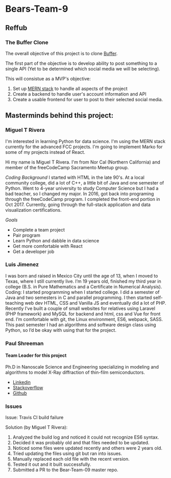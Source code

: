 # Bears-Team-9

## Reffub
### The Buffer Clone

The overall objective of this project is to clone [Buffer](https://buffer.com/).  

The first part of the objective is to develop ability to post something to a single API (Yet to be determined which social media we will be selecting).

This will consistue as a MVP's objective:
1. Set up [MERN stack](https://github.com/Hashnode/mern-starter) to handle all aspects of the project
2. Create a backend to handle user's account information and API
3. Create a usable frontend for user to post to their selected social media.


## Masterminds behind this project:

### Miguel T Rivera 

I'm interested in learning Python for data science. I'm using the MERN stack currently for the advanced FCC projects.
I'm going to implement Marko for some of my projects instead of React.

Hi my name is Miguel T Rivera. I'm from Nor Cal (Northern California) and member of the freeCodeCamp Sacramento Meetup group.

*Coding Background*
I started with HTML in the late 90's. At a local community college, did a lot of C++, a little bit of Java and one semester of Python. Went to 4-year university to study Computer Science but I had a bad teacher, so I changed my major. In 2016, got back into programing through the freeCodeCamp program. I completed the front-end portion in Oct 2017. Currently, going through the full-stack application and data visualization certifications.

*Goals*
- Complete a team project
- Pair program
- Learn Python and dabble in data science
- Get more comfortable with React
- Get a developer job


### Luis Jimenez	
I was born and raised in Mexico City until the age of 13, when I moved to Texas, where I still currently live. I’m 19 years old, finished my third year in college (B.S. in Pure Mathematics and a Certificate in Numerical Analysis).
Coding: I started programming when I started college. I did a semester of Java and two semesters in C and parallel programming. I then started self-teaching web dev HTML, CSS and Vanilla JS and eventually did a lot of PHP. Recently I’ve built a couple of small websites for relatives using Laravel (PHP framework) and MySQL for backend and html, css and Vue for front end.
I’m comfortable with git, the Linux environment, ES6, webpack, SASS. This past semester I had an algorithms and software design class using Python, so I’d be okay with using that for the project.

### Paul Shreeman 
 
#### Team Leader for this project

 Ph.D in Nanoscale Science and Engineering specializing in modeling and algorithms to model X-Ray diffraction of thin-film semiconductors.  
 
 - [Linkedin](https://linkedin.com/in/pkshreeman)
 - [Stackoverflow](https://stackoverflow.com/story/pkshreeman)
 - [Github](https://github.com/pkshreeman)

 ### Issues

Issue: Travis CI build failure

Solution (by Miguel T Rivera):

1. Analyzed the build log and noticed it could not recognize ES6 syntax.
2. Decided it was probably old and that files needed to be updated.
3. Noticed some files were updated recently and others were 2 years old.
4. Tried updating the files using git but ran into issues.
5. Manually replaced each old file with the recent version.
6. Tested it out and it built successfully.
7. Submitted a PR to the Bear-Team-09 master repo. 